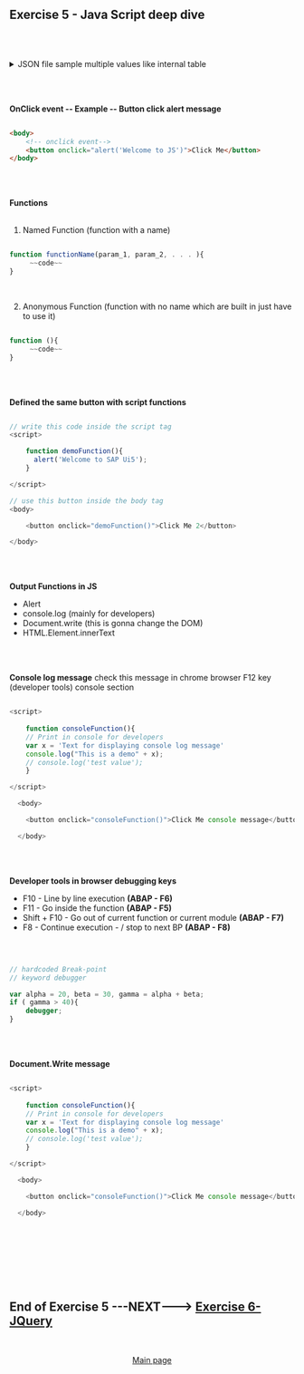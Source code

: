 ## Exercise 5 - Java Script deep dive

</br></br>


<details>
<summary> JSON file sample multiple values like internal table </summary>
</br>
</br>

```json

{
    "empTab": [
        {
            "empId": 101,
            "empName": "jane",
            "salary": 250000,
            "currency": "USD"
        },
        {
            "empId": 102,
            "empName": "jack",
            "salary": 125000,
            "currency": "USD"
        },
        {
            "empId": 101,
            "empName": "jerry",
            "salary": 300000,
            "currency": "DIN"
        },
        {
            "empId": 101,
            "empName": "jill",
            "salary": 250000,
            "currency": "REN"
        },
        {
            "empId": 101,
            "empName": "julius",
            "salary": 145000,
            "currency": "POL"
        },
        {
            "empId": 101,
            "empName": "jasmin",
            "salary": 175000,
            "currency": "EUR"
        },
        {
            "empId": 101,
            "empName": "jessy",
            "salary": 150000,
            "currency": "YEN"
        },
        {
            "empId": 101,
            "empName": "jake",
            "salary": 450000,
            "currency": "USD"
        }
    ]
}

```

</br>
</details>

</br></br>


**OnClick event -- Example -- Button click alert message**
</br>

```html

<body>
    <!-- onclick event-->
    <button onclick="alert('Welcome to JS')">Click Me</button>
</body>

```

</br></br>


**Functions**
</br></br>

1. Named Function (function with a name)

```js

function functionName(param_1, param_2, . . . ){
     ~~code~~
}

```

</br>

2. Anonymous Function (function with no name which are built in just have to use it)

```js

function (){
     ~~code~~
}
```

</br></br>

**Defined the same button with script functions**

```js

// write this code inside the script tag
<script> 

    function demoFunction(){
      alert('Welcome to SAP Ui5');
    }

</script> 

// use this button inside the body tag 
<body>

    <button onclick="demoFunction()">Click Me 2</button>

</body>

```
</br></br>

**Output Functions in JS**

- Alert
- console.log (mainly for developers)
- Document.write (this is gonna change the DOM)
- HTML.Element.innerText

</br></br>


**Console log message** check this message in chrome browser F12 key (developer tools) console section

```js

<script>
    
    function consoleFunction(){
    // Print in console for developers
    var x = 'Text for displaying console log message'
    console.log("This is a demo" + x);
    // console.log('test value');
    }

</script>

  <body>

    <button onclick="consoleFunction()">Click Me console message</button>

  </body>


```

</br></br>

**Developer tools in browser debugging keys**

- F10 - Line by line execution **(ABAP - F6)**
- F11 - Go inside the function **(ABAP - F5)**
- Shift + F10 - Go out of current function or current module **(ABAP - F7)**
- F8 - Continue execution - / stop to next BP **(ABAP - F8)**

</br>

```js

// hardcoded Break-point
// keyword debugger

var alpha = 20, beta = 30, gamma = alpha + beta;
if ( gamma > 40){
    debugger;
}

```


</br></br>

**Document.Write message**

```js

<script>
    
    function consoleFunction(){
    // Print in console for developers
    var x = 'Text for displaying console log message'
    console.log("This is a demo" + x);
    // console.log('test value');
    }

</script>

  <body>

    <button onclick="consoleFunction()">Click Me console message</button>

  </body>


```


</br></br>
</br></br>
</br></br>

## End of Exercise 5 ---NEXT---> <a href="https://github.com/Octavius-Dante/Arthelais/tree/main/ex_6"> Exercise 6-JQuery </a>
</br>
<p align="center"> <a href="https://github.com/Octavius-Dante/Arthelais/tree/main"> Main page </a> </p>


<!--

<details>
<summary> <b> ALL CODE CHANGES - TODAY SESSION </b> </summary>
</br>
</br>

</br>
</br>
<img src="./files/capmd12-96a.png" >
</br>
</br>
</details>

-->